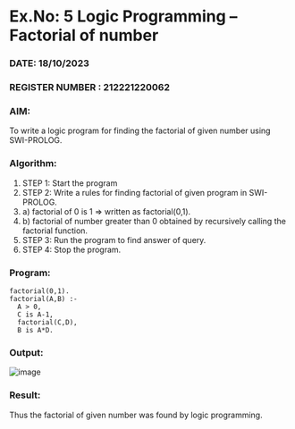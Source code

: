 # Ex.No: 5   Logic Programming – Factorial of number   
### DATE: 18/10/2023                                                                         
### REGISTER NUMBER : 212221220062
### AIM: 
To  write  a logic program for finding the factorial of given number using SWI-PROLOG. 
### Algorithm:
1. STEP 1: Start the program
2. STEP 2:  Write a rules for finding factorial of given program in SWI-PROLOG.
3.   a)	factorial of 0 is 1 => written as factorial(0,1).
4.   b)	factorial of number greater than 0 obtained by recursively calling the factorial    function.
5. STEP 3: Run the program  to find answer of  query.
6. STEP 4: Stop the program.

### Program:

```
factorial(0,1).
factorial(A,B) :-
  A > 0,
  C is A-1,
  factorial(C,D),
  B is A*D. 
```

### Output:

![image](https://github.com/nithish143257/AI_Lab_2023-24/assets/113762839/11ef23d0-71e7-4d18-9010-4dd18abf37c6)


### Result:
Thus the factorial of given number was found by logic programming. 
